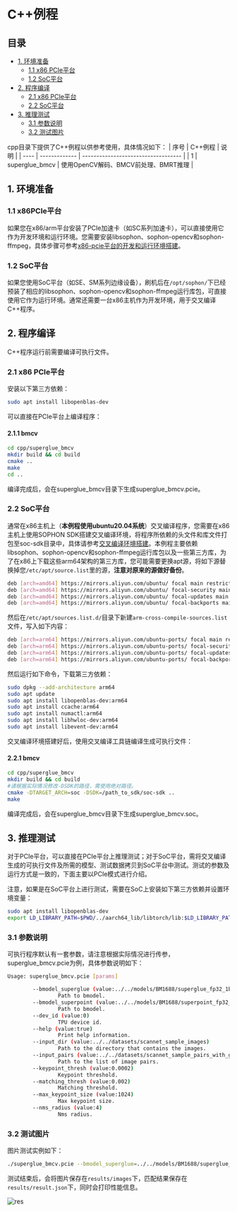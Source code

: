 # C++例程

## 目录

* [1. 环境准备](#1-环境准备)
    * [1.1 x86 PCIe平台](#11-x86-pcie平台)
    * [1.2 SoC平台](#12-soc平台)
* [2. 程序编译](#2-程序编译)
    * [2.1 x86 PCIe平台](#21-x86-pcie平台)
    * [2.2 SoC平台](#22-soc平台)
* [3. 推理测试](#3-推理测试)
    * [3.1 参数说明](#31-参数说明)
    * [3.2 测试图片](#32-测试图片)

cpp目录下提供了C++例程以供参考使用，具体情况如下：
| 序号  | C++例程      | 说明                                 |
| ---- | ------------- | -----------------------------------  |
| 1    | superglue_bmcv   | 使用OpenCV解码、BMCV前处理、BMRT推理   |

## 1. 环境准备
### 1.1 x86PCIe平台
如果您在x86/arm平台安装了PCIe加速卡（如SC系列加速卡），可以直接使用它作为开发环境和运行环境。您需要安装libsophon、sophon-opencv和sophon-ffmpeg，具体步骤可参考[x86-pcie平台的开发和运行环境搭建](../../../docs/Environment_Install_Guide.md#3-x86-pcie平台的开发和运行环境搭建)。

### 1.2 SoC平台
如果您使用SoC平台（如SE、SM系列边缘设备），刷机后在`/opt/sophon/`下已经预装了相应的libsophon、sophon-opencv和sophon-ffmpeg运行库包，可直接使用它作为运行环境。通常还需要一台x86主机作为开发环境，用于交叉编译C++程序。

## 2. 程序编译
C++程序运行前需要编译可执行文件。
### 2.1 x86 PCIe平台

安装以下第三方依赖：
```bash
sudo apt install libopenblas-dev
```

可以直接在PCIe平台上编译程序：

#### 2.1.1 bmcv

```bash
cd cpp/superglue_bmcv
mkdir build && cd build
cmake .. 
make
cd ..
```
编译完成后，会在superglue_bmcv目录下生成superglue_bmcv.pcie。

### 2.2 SoC平台

通常在x86主机上（**本例程使用ubuntu20.04系统**）交叉编译程序，您需要在x86主机上使用SOPHON SDK搭建交叉编译环境，将程序所依赖的头文件和库文件打包至soc-sdk目录中，具体请参考[交叉编译环境搭建](../../../docs/Environment_Install_Guide.md#41-交叉编译环境搭建)。本例程主要依赖libsophon、sophon-opencv和sophon-ffmpeg运行库包以及一些第三方库，为了在x86上下载这些arm64架构的第三方库，您可能需要更换apt源，将如下源替换掉您`/etc/apt/source.list`里的源，**注意对原来的源做好备份**。

```bash
deb [arch=amd64] https://mirrors.aliyun.com/ubuntu/ focal main restricted universe multiverse
deb [arch=amd64] https://mirrors.aliyun.com/ubuntu/ focal-security main restricted universe multiverse
deb [arch=amd64] https://mirrors.aliyun.com/ubuntu/ focal-updates main restricted universe multiverse
deb [arch=amd64] https://mirrors.aliyun.com/ubuntu/ focal-backports main restricted universe multiverse
```

然后在`/etc/apt/sources.list.d/`目录下新建`arm-cross-compile-sources.list`文件，写入如下内容：
```bash
deb [arch=arm64] https://mirrors.aliyun.com/ubuntu-ports/ focal main restricted universe multiverse
deb [arch=arm64] https://mirrors.aliyun.com/ubuntu-ports/ focal-security main restricted universe multiverse
deb [arch=arm64] https://mirrors.aliyun.com/ubuntu-ports/ focal-updates main restricted universe multiverse
deb [arch=arm64] https://mirrors.aliyun.com/ubuntu-ports/ focal-backports main restricted universe multiverse
```

然后运行如下命令，下载第三方依赖：

```bash
sudo dpkg --add-architecture arm64
sudo apt update
sudo apt install libopenblas-dev:arm64
sudo apt install ccache:arm64
sudo apt install numactl:arm64
sudo apt install libhwloc-dev:arm64
sudo apt install libevent-dev:arm64
```

交叉编译环境搭建好后，使用交叉编译工具链编译生成可执行文件：

#### 2.2.1 bmcv

```bash
cd cpp/superglue_bmcv
mkdir build && cd build
#请根据实际情况修改-DSDK的路径，需使用绝对路径。
cmake -DTARGET_ARCH=soc -DSDK=/path_to_sdk/soc-sdk ..  
make
```
编译完成后，会在superglue_bmcv目录下生成superglue_bmcv.soc。

## 3. 推理测试
对于PCIe平台，可以直接在PCIe平台上推理测试；对于SoC平台，需将交叉编译生成的可执行文件及所需的模型、测试数据拷贝到SoC平台中测试。测试的参数及运行方式是一致的，下面主要以PCIe模式进行介绍。

注意，如果是在SoC平台上进行测试，需要在SoC上安装如下第三方依赖并设置环境变量：
```bash
sudo apt install libopenblas-dev
export LD_LIBRARY_PATH=$PWD/../aarch64_lib/libtorch/lib:$LD_LIBRARY_PATH
```

### 3.1 参数说明
可执行程序默认有一套参数，请注意根据实际情况进行传参，superglue_bmcv.pcie为例，具体参数说明如下：
```bash
Usage: superglue_bmcv.pcie [params] 

        --bmodel_superglue (value:../../models/BM1688/superglue_fp32_1b_1024.bmodel)
                Path to bmodel.
        --bmodel_superpoint (value:../../models/BM1688/superpoint_fp32_1b.bmodel)
                Path to bmodel.
        --dev_id (value:0)
                TPU device id.
        --help (value:true)
                Print help information.
        --input_dir (value:../../datasets/scannet_sample_images)
                Path to the directory that contains the images.
        --input_pairs (value:../../datasets/scannet_sample_pairs_with_gt.txt)
                Path to the list of image pairs.
        --keypoint_thresh (value:0.0002)
                Keypoint threshold.
        --matching_thresh (value:0.002)
                Matching threshold.
        --max_keypoint_size (value:1024)
                Max keypoint size.
        --nms_radius (value:4)
                Nms radius.
```

### 3.2 测试图片
图片测试实例如下：
```bash
./superglue_bmcv.pcie --bmodel_superglue=../../models/BM1688/superglue_fp32_1b_1024.bmodel --bmodel_superpoint=../../models/BM1688/superpoint_fp32_1b.bmodel --input_dir=../../datasets/scannet_sample_images --input_pairs=../../datasets/scannet_sample_pairs_with_gt.txt
```
测试结束后，会将图片保存在`results/images`下，匹配结果保存在`results/result.json`下，同时会打印性能信息。

![res](../pics/scene0711_00_frame-001680_scene0711_00_frame-001995.jpg)
